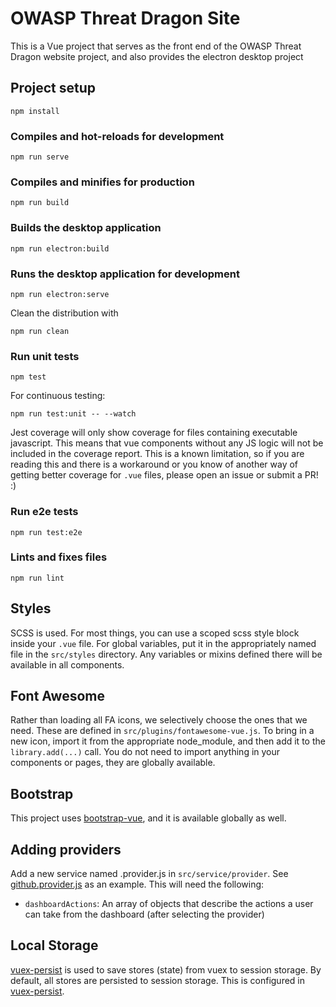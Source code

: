 # OWASP Threat Dragon Site

This is a Vue project that serves as the front end of the OWASP Threat Dragon website project,
and also provides the electron desktop project

## Project setup

`npm install`

### Compiles and hot-reloads for development

`npm run serve`

### Compiles and minifies for production

`npm run build`

### Builds the desktop application

`npm run electron:build`

### Runs the desktop application for development

`npm run electron:serve`

Clean the distribution with

`npm run clean`

### Run unit tests

`npm test`

For continuous testing:

`npm run test:unit -- --watch`

Jest coverage will only show coverage for files containing executable javascript.
This means that vue components without any JS logic will not be included in the coverage report.
This is a known limitation, so if you are reading this and there is a workaround
or you know of another way of getting better coverage for `.vue` files, please open an issue or submit a PR! :)

### Run e2e tests

`npm run test:e2e`

### Lints and fixes files

`npm run lint`

## Styles

SCSS is used.  For most things, you can use a scoped scss style block inside your `.vue` file.
For global variables, put it in the appropriately named file in the `src/styles` directory.
Any variables or mixins defined there will be available in all components.

## Font Awesome

Rather than loading all FA icons, we selectively choose the ones that we need.
These are defined in `src/plugins/fontawesome-vue.js`.
To bring in a new icon, import it from the appropriate node_module, and then add it to the `library.add(...)` call.
You do not need to import anything in your components or pages, they are globally available.

## Bootstrap

This project uses [bootstrap-vue](https://bootstrap-vue.org/docs), and it is available globally as well.

## Adding providers

Add a new service named <provider>.provider.js in `src/service/provider`.
See [github.provider.js](src/service/provider/github.provider.js) as an example.
This will need the following:

- `dashboardActions`: An array of objects that describe the actions a user can take from the dashboard
    (after selecting the provider)

## Local Storage

[vuex-persist](https://github.com/championswimmer/vuex-persist) is used to save stores (state)
from vuex to session storage. By default, all stores are persisted to session storage.
This is configured in [vuex-persist](src/plugins/vuex-persist.js).
